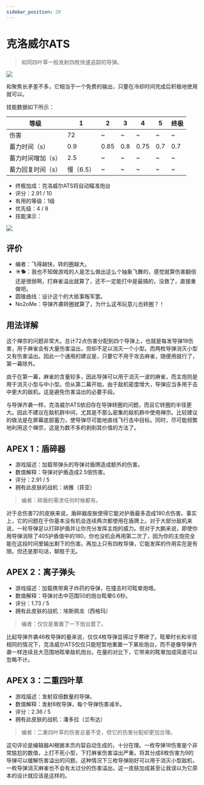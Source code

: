 ```yaml
---
sidebar_position: 20
---
```


# 克洛威尔ATS

> 如同四叶草一般发射四枚快速追踪的导弹。

<img src="/terms/ATS.png" style={{zoom:0.45}}/>

和聚焦长矛差不多，它相当于一个免费的输出，只要在冷却时间完成后积极地使用就可以。

技能数据如下所示：

| 等级              | 1         | 2    | 3    | 4    | 5    | 终极 |
| ----------------- | --------- | ---- | ---- | ---- | ---- | ---- |
| 伤害              | 72        | ~    | ~    | ~    | ~    | ~    |
| 蓄力时间（s）     | 0.9       | 0.85 | 0.8  | 0.75 | 0.7  | 0.7  |
| 蓄力时间增加（s） | 2.5       | ~    | ~    | ~    | ~    | ~    |
| 蓄力回复时间（s） | 慢（6.5） | ~    | ~    | ~    | ~    | ~    |

- 终极加成：克洛威尔ATS将自动瞄准炮台
- 评分：2.91 / 10
- 有用的等级：1级
- 优先级：4 / 8
- 技能演示：

<img src="/skills/cats.gif" style={{zoom:1}}/>

## 评价

- 编者：飞得越快，转的圈越大。
- ☀🐕：我也不知做游戏的人是怎么做出这么个抽象飞舞的，感觉就算伤害翻倍还是很弱啊，打麻雀溢出就算了，还不一定能打中是最搞的，没救了，直接重做吧。
- 圆锥曲线：设计这个的大抵事叛军罢。
- No2oMe：导弹齐袭转圈就算了，为什么这弔玩意儿也转圈？！

## 用法详解

这个禅宗的问题非常大。总计72点伤害分配到四个导弹上，也就是每发导弹18伤害，用于麻雀会有大量伤害溢出，但却不足以消灭一个小型。而两枚导弹消灭小型又有伤害溢出。因此一个通用的建议是，只要它不用于攻击麻雀，随便用就行了，第一幕除外。

由于在第一幕，麻雀的含量较多，因此导弹可以用于消灭一波的麻雀，而主炮则是用于消灭小型与中小型。但从第二幕开始，由于敌机密度增大，导弹应当多用于击中更大的敌机。这是避免伤害溢出的必要手段。

与导弹齐袭一样，克洛威尔ATS依旧存在导弹转圈的问题，而且它转圈的半径更大。因此不建议在敌机群中间，尤其是不那么密集的敌机群中使用禅宗。比较建议的做法是在屏幕底部蓄力，使导弹尽可能地直线飞行击中目标。同时，尽可能频繁地利用这个禅宗，这是为数不多的剥削其价值的方法了。

## APEX 1：盾碎器

- 游戏描述：加载带弹头的导弹对盾牌造成额外的伤害。
- 数值解释：导弹对护盾造成2.5倍伤害。
- 评分：2.91 / 5
- 拥有此皮肤的战机：纳雅（菲亚）

> 编者：碎盾的需求任何时候都有。

对于总伤害72的皮肤来说，盾碎器皮肤使得它能对护盾最多造成180点伤害。事实上，它的问题在于你基本没有机会连续两次都使用在盾牌上。对于大部分敌机来说，一轮导弹足以打碎护盾并让你充分发挥主炮的威力。但对于大鹏来说，即使你用导弹消除了405护盾值中的180，你也没机会再用第二次了，因为你的主炮完全能在这段时间里输出剩下的伤害。再加上只有四枚导弹，它能发挥的作用实在是有限。但还是那句话，聊胜于无。

## APEX 2：离子弹头

- 游戏描述：加载携带离子炸药的导弹，在撞击时可眩晕炮塔。
- 数值解释：导弹对击中范围50的炮台眩晕0.6秒。
- 评分：1.73 / 5
- 拥有此皮肤的战机：埃斯佩龙（西格玛）

> 编者：仅仅是重置了一下炮台罢了。

比起导弹齐袭46枚导弹的量来说，仅仅4枚导弹显得过于寒碜了。眩晕时长和半径相同的情况下，克洛威尔ATS仅仅只能短暂地重置一下某些炮台，而不是像导弹齐袭一样连续且大范围地眩晕敌机炮台。在量的对比下，它带来的眩晕加成简直可以忽略不计。

## APEX 3：二重四叶草

- 游戏描述：发射双倍数量的导弹。
- 数值解释：发射8枚导弹，每个导弹伤害减半。
- 评分：2.36 / 5
- 拥有此皮肤的战机：潘多拉（兰布达）

> 编者：二重四叶草的伤害总量不变，但它的伤害分配却更加合理。

这句评论是编辑器AI根据本页内容自动生成的，十分在理。一枚导弹18伤害是个非常尴尬的数值，上打不死小型，下打麻雀伤害溢出严重。将其分成8枚伤害为9的导弹可以缓解伤害溢出的问题，这种情况下三枚导弹刚好可以用于消灭小型敌机，一枚导弹消灭麻雀也不会有太过分的伤害溢出。这一皮肤加成甚至让我误以为它原本的设计就应该是这样的。
